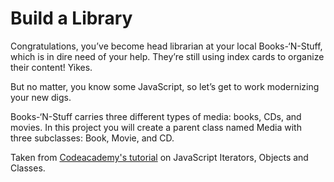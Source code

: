 <h1>Build a Library</h1>
<p>Congratulations, you’ve become head librarian at your local Books-‘N-Stuff, which is in dire need of your help. They’re still using index cards to organize their content! Yikes.</p>

<p>But no matter, you know some JavaScript, so let’s get to work modernizing your new digs.</p>

<p>Books-‘N-Stuff carries three different types of media: books, CDs, and movies. In this project you will create a parent class named Media with three subclasses: Book, Movie, and CD.</p>

Taken from [Codeacademy's tutorial](https://www.codecademy.com/paths/build-web-apps-with-react) on JavaScript Iterators, Objects and Classes.

